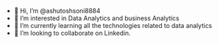 - 👋 Hi, I’m @ashutoshsoni8884
- 👀 I’m interested in Data Analytics and business Analytics
- 🌱 I’m currently learning all the technologies related to data analytics
- 💞️ I’m looking to collaborate on Linkedin.


<!---
ashutoshsoni8884/ashutoshsoni8884 is a ✨ special ✨ repository because its `README.md` (this file) appears on your GitHub profile.
You can click the Preview link to take a look at your changes.
--->
